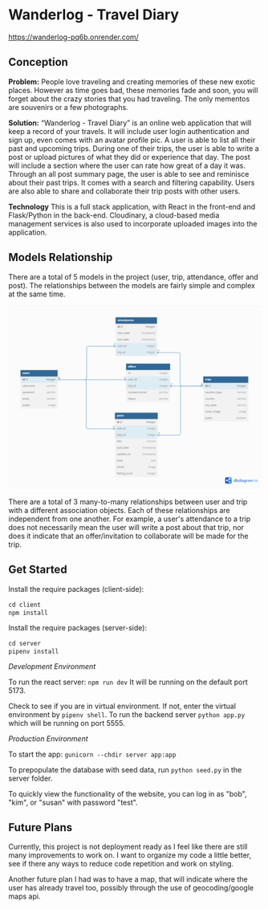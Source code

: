 # Wanderlog - Travel Diary 
https://wanderlog-pq6b.onrender.com/

## Conception
**Problem:** People love traveling and creating memories of these new exotic places. However as time goes bad, these memories fade and soon, you will forget about the crazy stories that you had traveling. The only mementos are souvenirs or a few photographs.

**Solution:** “Wanderlog - Travel Diary” is an online web application that will keep a record of your travels. It will include user login authentication and sign up, even comes with an avatar profile pic. A user is able to list all their past and upcoming trips. During one of their trips, the user is able to write a post or upload pictures of what they did or experience that day. The post will include a section where the user can rate how great of a day it was. Through an all post summary page, the user is able to see and reminisce about their past trips. It comes with a search and filtering capability. Users are also able to share and collaborate their trip posts with other users.

**Technology** This is a full stack application, with React in the front-end and Flask/Python in the back-end. Cloudinary, a cloud-based media management services is also used to incorporate uploaded images into the application.

## Models Relationship
There are a total of 5 models in the project (user, trip, attendance, offer and post). The relationships between the models are fairly simple and complex at the same time. 

![model](./server/travel%20diary%202%20(1).png)

There are a total of 3 many-to-many relationships between user and trip with a different association objects. Each of these relationships are independent from one another. For example, a user's attendance to a trip does not necessarily mean the user will write a post about that trip, nor does it indicate that an offer/invitation to collaborate will be made for the trip.

## Get Started

Install the require packages (client-side):
```
cd client
npm install
```
Install the require packages (server-side):
```
cd server
pipenv install
```
*Development Environment*

To run the react server: `npm run dev` 
It will be running on the default port 5173.

Check to see if you are in virtual environment. If not, enter the virtual environment by `pipenv shell`. To run the backend server `python app.py` which will be running on port 5555.

*Production Environment*

To start the app: `gunicorn --chdir server app:app`

To prepopulate the database with seed data, run `python seed.py` in the server folder.

To quickly view the functionality of the website, you can log in as "bob", "kim", or "susan" with password "test".

## Future Plans
Currently, this project is not deployment ready as I feel like there are still many improvements to work on. I want to organize my code a little better, see if there any ways to reduce code repetition and work on styling. 

Another future plan I had was to have a map, that will indicate where the user has already travel too, possibly through the use of geocoding/google maps api. 


